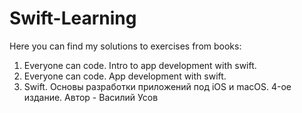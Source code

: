 # Swift-Learning

Here you can find my solutions to exercises from books:
1) Everyone can code. Intro to app development with swift.
2) Everyone can code. App development with swift.
3) Swift. Основы разработки приложений под iOS и macOS. 4-ое издание. Автор - Василий Усов
